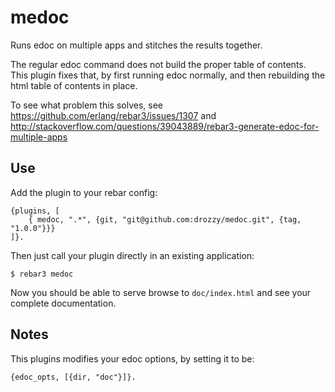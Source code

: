 medoc
=====

Runs edoc on multiple apps and stitches the results together.

The regular edoc command does not build the proper table of contents. This 
plugin fixes that, by first running edoc normally, and then rebuilding
the html table of contents in place.

To see what problem this solves, see https://github.com/erlang/rebar3/issues/1307
and http://stackoverflow.com/questions/39043889/rebar3-generate-edoc-for-multiple-apps


Use
---


Add the plugin to your rebar config:

    {plugins, [
        { medoc, ".*", {git, "git@github.com:drozzy/medoc.git", {tag, "1.0.0"}}}
    ]}.

Then just call your plugin directly in an existing application:


    $ rebar3 medoc

 Now you should be able to serve browse to `doc/index.html` and
 see your complete documentation.


Notes
------
This plugins modifies your edoc options, by setting it to be:

	{edoc_opts, [{dir, "doc"}]}.
